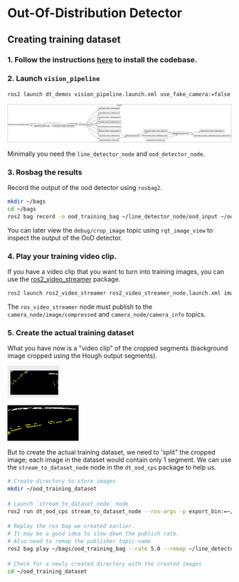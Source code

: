 # Out-Of-Distribution Detector

## Creating training dataset

### 1. Follow the instructions [here](../README.md) to install the codebase.

### 2. Launch `vision_pipeline`

```bash
ros2 launch dt_demos vision_pipeline.launch.xml use_fake_camera:=false ood_detector:=true
```

![](readme-images/vision_pipeline_graph.png)

Minimally you need the `line_detector_node` and `ood_detector_node`. 

### 3. Rosbag the results

Record the output of the ood detector using `rosbag2`.

```bash
mkdir ~/bags
cd ~/bags
ros2 bag record -o ood_training_bag ~/line_detector_node/ood_input ~/ood_detector_node/debug/crop_image
```

You can later view the `debug/crop_image` topic using `rqt_image_view` to inspect the output of the OoD detector.

### 4. Play your training video clip.

If you have a video clip that you want to turn into training images, you can use the [ros2_video_streamer](https://github.com/nicholas-gs/ros2_video_streamer) package.

```bash
ros2 launch ros2_video_streamer ros2_video_streamer_node.launch.xml image_topic_name:=/ngsduckie/camera_node/image/compressed info_topic_name:=/ngsduckie/camera_node/camera_info config_file_name:=duckiebot_camera loop:=false type:=video path:=<full path to video clip>  
```

The `ros_video_streamer` node must publish to the `camera_node/image/compressed` and `camera_node/camera_info` topics. 

### 5. Create the actual training dataset

What you have now is a "video clip" of the cropped segments (background image cropped using the Hough output segments).

![](readme-clips/raw_cropped_segments.gif)

![](readme-images/hough_segments_crop_raw.png)


But to create the actual training dataset, we need to 'split" the cropped image; each image in the dataset would contain only 1 segment. We can use the `stream_to_dataset_node` node in the `dt_ood_cps` package to help us.

```bash
# Create directory to store images
mkdir ~/ood_training_dataset

# Launch `stream_to_dataset_node` node
ros2 run dt_ood_cps stream_to_dataset_node --ros-args -p export_bin:=~/ood_training_dataset

# Replay the ros bag we created earlier.
# It may be a good idea to slow down the publish rate.
# Also need to remap the publisher topic name
ros2 bag play ~/bags/ood_training_bag --rate 5.0 --remap ~/line_detector_node/ood_input:=/stream_to_dataset_node/ood_input

# Check for a newly created directory with the created images
cd ~/ood_training_dataset
```
